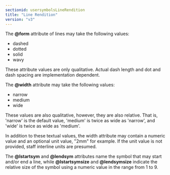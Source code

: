 ```yaml
---
sectionid: usersymbolsLineRendition
title: "Line Rendition"
version: "v3"
---
```


The **@form** attribute of lines may take the following values:

- dashed
- dotted
- solid
- wavy

These attribute values are only qualitative. Actual dash length and dot and dash spacing are implementation dependent.

The **@width** attribute may take the following values:

- narrow
- medium
- wide

These values are also qualitative, however, they are also relative. That is, 'narrow' is the default value, 'medium' is twice as wide as 'narrow', and 'wide' is twice as wide as 'medium'.

In addition to these textual values, the width attribute may contain a numeric value and an optional unit value, "2mm" for example. If the unit value is not provided, staff interline units are presumed.

The **@lstartsym** and **@lendsym** attributes name the symbol that may start and/or end a line, while **@lstartsymsize** and **@lendsymsize** indicate the relative size of the symbol using a numeric value in the range from 1 to 9.
